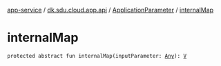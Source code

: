 [app-service](../../index.md) / [dk.sdu.cloud.app.api](../index.md) / [ApplicationParameter](index.md) / [internalMap](./internal-map.md)

# internalMap

`protected abstract fun internalMap(inputParameter: `[`Any`](https://kotlinlang.org/api/latest/jvm/stdlib/kotlin/-any/index.html)`): `[`V`](index.md#V)